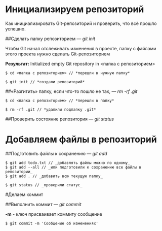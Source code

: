 # Инициализируем репозиторий

Как инициализировать Git-репозиторий и проверить, что всё прошло успешно.

##Сделать папку репозиторием — *git init*

Чтобы Git начал отслеживать изменения в проекте, папку с файлами этого проекта нужно сделать Git-репозиторием

__Результат:__ Initialized empty Git repository in <папка с репозиторием>

```
$ cd <папка с репозиторием> // *перешли в нужную папку*

$ git init // *создали репозиторий*
```

##«Разгитить» папку, если что-то пошло не так, — *rm -rf .git*

```
$ cd <папка с репозиторием> // *перешли в папку*

$ rm -rf .git // *удалили подпапку .git*
```

##Проверить состояние репозитория — *git status*


# Добавляем файлы в репозиторий

##Подготовить файлы к сохранению — *git add*

```
$ git add todo.txt // _добавлять файлы можно по одному_
$ git add --all // _или подготовили к сохранению все файлы в репозитории_
$ git add . // _добавить всю текущую папку_

$ git status // _проверили статус_
``` 

#Делаем коммит

##Выполнить коммит — _git commit_

**-m** - ключ присваивает коммиту сообщение

```
$ git commit -m 'Сообщение об изменениях'






